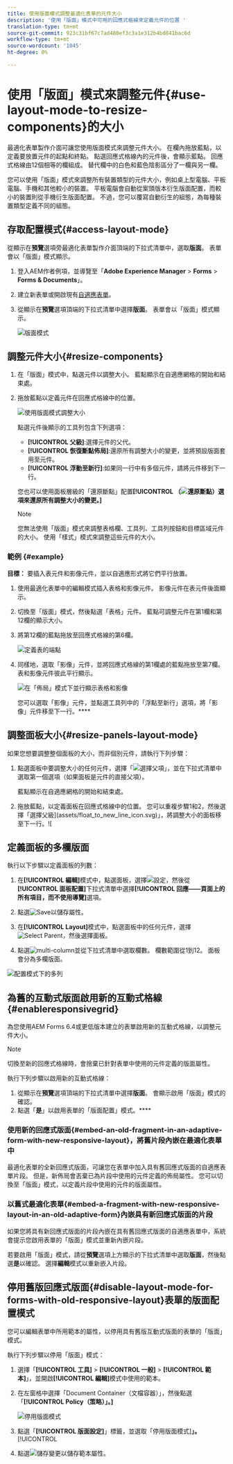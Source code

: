 ```yaml
---
title: 使用版面模式調整最適化表單的元件大小
description: '使用「版面」模式中可用的回應式格線來定義元件的位置 '
translation-type: tm+mt
source-git-commit: 923c31bf67c7ad480ef3c3a1e312b4bd841bac6d
workflow-type: tm+mt
source-wordcount: '1045'
ht-degree: 0%

---
```



# 使用「版面」模式來調整元件{#use-layout-mode-to-resize-components}的大小

最適化表單製作介面可讓您使用版面模式來調整元件大小。 在欄內拖放藍點，以定義要放置元件的起點和終點。 點選回應式格線內的元件後，會顯示藍點。 回應式格線由12個相等的欄組成。 替代欄中的白色和藍色陰影區分了一欄與另一欄。

您可以使用「版面」模式來調整所有裝置類型的元件大小，例如桌上型電腦、平板電腦、手機和其他較小的裝置。 平板電腦會自動從案頭版本衍生版面配置，而較小的裝置則從手機衍生版面配置。 不過，您可以覆寫自動衍生的組態，為每種裝置類型定義不同的組態。

## 存取配置模式{#access-layout-mode}

從顯示在&#x200B;**預覽**&#x200B;選項旁最適化表單製作介面頂端的下拉式清單中，選取&#x200B;**版面**。 表單會以「版面」模式顯示。

1. 登入AEM作者例項，並導覽至「**Adobe Experience Manager** > **Forms** > **Forms &amp; Documents**」。
1. 建立新表單或開啟現有[自適應表單](../../forms/using/creating-adaptive-form.md)。
1. 從顯示在&#x200B;**預覽**&#x200B;選項頂端的下拉式清單中選擇&#x200B;**版面**。 表單會以「版面」模式顯示。

   ![版面模式](assets/layout_mode_ic_new.png)

## 調整元件大小{#resize-components}

1. 在「版面」模式中，點選元件以調整大小。 藍點顯示在自適應網格的開始和結束處。
1. 拖放藍點以定義元件在回應式格線中的位置。

   ![使用版面模式調整大小](assets/layout_mode_resize_new_updated1.png)

   點選元件後顯示的工具列包含下列選項：

   * **[!UICONTROL 父級]**:選擇元件的父代。
   * **[!UICONTROL 恢復斷點佈局]**:還原所有調整大小的變更，並將預設版面套用至元件。
   * **[!UICONTROL 浮動至新行]**:如果同一行中有多個元件，請將元件移到下一行。

   您也可以使用面板層級的「還原斷點」配置&#x200B;**[!UICONTROL （![還原斷點](assets/reverttopreviouslypublishedversion.png)）選項來還原所有調整大小的變更。]**

   >[!NOTE]
   >
   >您無法使用「版面」模式來調整表格欄、工具列、工具列按鈕和目標區域元件的大小。 使用「樣式」模式來調整這些元件的大小。

### 範例 {#example}

**目標：** 要插入表元件和影像元件，並以自適應形式將它們平行放置。

1. 使用最適化表單中的編輯模式插入表格和影像元件。 影像元件在表元件後面顯示。
1. 切換至「版面」模式，然後點選「表格」元件。 藍點可調整元件在第1欄和第12欄的顯示大小。
1. 將第12欄的藍點拖放至回應式格線的第6欄。

   ![定義表的端點](assets/layout_mode_end_point_table_new.png)

1. 同樣地，選取「影像」元件，並將回應式格線的第1欄處的藍點拖放至第7欄。 表和影像元件彼此平行顯示。

   ![在「佈局」模式下並行顯示表格和影像](assets/table_image_parallel_new.png)

   您可以選取「影像」元件，並點選工具列中的「浮點至新行」選項，將「影像」元件移至下一行。****

## 調整面板大小{#resize-panels-layout-mode}

如果您想要調整整個面板的大小，而非個別元件，請執行下列步驟：

1. 點選面板中要調整大小的任何元件，選擇「![選擇父項](assets/select_parent_icon.svg)」，並在下拉式清單中選取第一個選項（如果面板是元件的直接父項）。

   藍點顯示在自適應網格的開始和結束處。

1. 拖放藍點，以定義面板在回應式格線中的位置。
您可以重複步驟1和2，然後選擇「選擇父級](assets/float_to_new_line_icon.svg)」，將調整大小的面板移至下一行。![

## 定義面板的多欄版面

執行以下步驟以定義面板的列數：

1. 在&#x200B;**[!UICONTROL 編輯]**&#x200B;模式中，點選面板，選擇![設定](assets/configure_icon.png)，然後從&#x200B;**[!UICONTROL 面板配置]**&#x200B;下拉式清單中選擇&#x200B;**[!UICONTROL 回應——頁面上的所有項目，而不使用導覽]**&#x200B;選項。

1. 點選![Save](assets/save_icon.svg)以儲存屬性。

1. 在&#x200B;**[!UICONTROL Layout]**&#x200B;模式中，點選面板中的任何元件，選擇![ Select Parent](assets/select_parent_icon.svg)，然後選擇面板。

1. 點選![multi-column](assets/multi-column.svg)並從下拉式清單中選取欄數。 欄數範圍從1到12。 面板會分為多欄版面。

![配置模式下的多列](assets/multi-column-layout.png)

## 為舊的互動式版面啟用新的互動式格線{#enableresponsivegrid}

為您使用AEM Forms 6.4或更低版本建立的表單啟用新的互動式格線，以調整元件大小。

>[!NOTE]
>
>切換至新的回應式格線時，會捨棄已針對表單中使用的元件定義的版面屬性。

執行下列步驟以啟用新的互動式格線：

1. 從顯示在&#x200B;**預覽**&#x200B;選項頂端的下拉式清單中選擇&#x200B;**版面**。 會顯示啟用「版面」模式的確認。
1. 點選「**是**」以啟用表單的「版面配置」模式。****

### 使用新的回應式版面{#embed-an-old-fragment-in-an-adaptive-form-with-new-responsive-layout}，將舊片段內嵌在最適化表單中

最適化表單的全新回應式版面，可讓您在表單中加入具有舊回應式版面的自適應表單片段。 但是，新佈局會丟棄已為片段中使用的元件定義的佈局屬性。 您可以切換至「版面」模式，以定義片段中使用的元件的版面屬性。

### 以舊式最適化表單{#embed-a-fragment-with-new-responsive-layout-in-an-old-adaptive-form}內嵌具有新回應式版面的片段

如果您將具有新回應式版面的片段內嵌在具有舊回應式版面的自適應表單中，系統會提示您啟用表單的「版面」模式並重新內嵌片段。

若要啟用「版面」模式，請從&#x200B;**預覽**&#x200B;選項上方顯示的下拉式清單中選取&#x200B;**版面**，然後點選&#x200B;**是**&#x200B;以確認。 選擇&#x200B;**編輯**&#x200B;模式以重新嵌入片段。

## 停用舊版回應式版面{#disable-layout-mode-for-forms-with-old-responsive-layout}表單的版面配置模式

您可以編輯表單中所用範本的屬性，以停用具有舊版互動式版面的表單的「版面」模式。

執行下列步驟以停用「版面」模式：

1. 選擇「**[!UICONTROL 工具]** > **[!UICONTROL 一般]** > **[!UICONTROL 範本]**」，並開啟&#x200B;**[!UICONTROL 編輯]**&#x200B;模式中使用的範本。
1. 在左窗格中選擇「Document Container（文檔容器）」，然後點選「**[!UICONTROL Policy（策略）」。]**

   ![停用版面模式](assets/policy_disable_layout_mode.png)

1. 點選「**[!UICONTROL 版面設定]**」標籤，並選取「停用版面模式&#x200B;]**」。**[!UICONTROL 
1. 點選![儲存變更](assets/save_icon.png)以儲存範本屬性。


